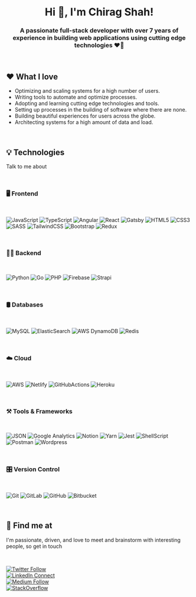 <h1 align="center">Hi 👋, I'm Chirag Shah!</h1>

<h3 align="center">A passionate full-stack developer with over 7 years of experience in building web applications using cutting edge technologies ❤️‍🔥 </h3>

<br>

## ❤️ What I love

- Optimizing and scaling systems for a high number of users.
- Writing tools to automate and optimize processes.
- Adopting and learning cutting edge technologies and tools.
- Setting up processes in the building of software where there are none.
- Building beautiful experiences for users across the globe.
- Architecting systems for a high amount of data and load.


<br>

## 💡 Technologies

<p> Talk to me about </p>

<br>

### 🖥️ Frontend

<br>
<p>
<img  alt="JavaScript"  src="https://img.shields.io/badge/javascript-%23323330.svg?style=for-the-badge&logo=javascript&logoColor=%23F7DF1E"/>
<img  alt="TypeScript"  src="https://img.shields.io/badge/typescript-%23007ACC.svg?style=for-the-badge&logo=typescript&logoColor=white"/>
<img  alt="Angular"  src="https://img.shields.io/badge/Angular-DD0031?style=for-the-badge&logo=angular&logoColor=white"/>
<img  alt="React"  src="https://img.shields.io/badge/React-20232A?style=for-the-badge&logo=react&logoColor=61DAFB"/>
<img  alt="Gatsby"  src="https://img.shields.io/badge/Gatsby-663399?style=for-the-badge&logo=gatsby&logoColor=white"/>
<img  alt="HTML5" src="https://img.shields.io/badge/HTML5-E34F26?style=for-the-badge&logo=html5&logoColor=white"/>
<img  alt="CSS3"  src="https://img.shields.io/badge/CSS3-1572B6?style=for-the-badge&logo=css3&logoColor=white"/>
<img  alt="SASS"  src="https://img.shields.io/badge/Sass-CC6699?style=for-the-badge&logo=sass&logoColor=white"/>
<img  alt="TailwindCSS"  src="https://img.shields.io/badge/Tailwind_CSS-38B2AC?style=for-the-badge&logo=tailwind-css&logoColor=white"/>
<img  alt="Bootstrap"  src="https://img.shields.io/badge/Bootstrap-563D7C?style=for-the-badge&logo=bootstrap&logoColor=white"/>
<img  alt="Redux"  src="https://img.shields.io/badge/Redux-593D88?style=for-the-badge&logo=redux&logoColor=white"/>

</p>

<br>

### 👨‍💻 Backend

<br>
<p>
<img  alt="Python" src="https://img.shields.io/badge/Python-3776AB?style=for-the-badge&logo=python&logoColor=white"/>
<img  alt="Go"  src="https://img.shields.io/badge/Go-00ADD8?style=for-the-badge&logo=go&logoColor=white"/>
<img  alt="PHP"  src ="https://img.shields.io/badge/PHP-777BB4?style=for-the-badge&logo=php&logoColor=white"/>
<img  alt="Firebase"  src="https://img.shields.io/badge/firebase-ffca28?style=for-the-badge&logo=firebase&logoColor=black"/>
<img  alt="Strapi"  src="https://img.shields.io/badge/strapi-2e7eea?style=for-the-badge&logo=strapi&logoColor=white"/>
</p>

<br>

### 🛢️ Databases

<br>
<p>
<img  alt="MySQL"  src="https://img.shields.io/badge/MySQL-00000F?style=for-the-badge&logo=mysql&logoColor=white"/>
<img  alt="ElasticSearch"  src="https://img.shields.io/badge/Elastic_Search-005571?style=for-the-badge&logo=elasticsearch&logoColor=white"/>
<img  alt="AWS DynamoDB"  src="https://img.shields.io/badge/Amazon%20DynamoDB-4053D6?style=for-the-badge&logo=Amazon%20DynamoDB&logoColor=white"/>
<img  alt="Redis"  src="https://img.shields.io/badge/redis-%23DD0031.svg?&style=for-the-badge&logo=redis&logoColor=white"/>
</p>

<br>

### ☁️ Cloud

<br>
<p>
<img  alt="AWS"  src="https://img.shields.io/badge/Amazon_AWS-232F3E?style=for-the-badge&logo=amazon-aws&logoColor=white"/>
<img  alt="Netlify"  src="https://img.shields.io/badge/Netlify-00C7B7?style=for-the-badge&logo=netlify&logoColor=white"/>
<img  alt="GitHubActions"  src="https://img.shields.io/badge/GitHub_Actions-2088FF?style=for-the-badge&logo=github-actions&logoColor=white"/>
<img  alt="Heroku"  src="https://img.shields.io/badge/Heroku-430098?style=for-the-badge&logo=heroku&logoColor=white"/>
</p>

<br>

### ⚒️ Tools & Frameworks

<br>
<p>
<img  alt="JSON"  src="https://img.shields.io/badge/json-5E5C5C?style=for-the-badge&logo=json&logoColor=white"/>
<img  alt="Google Analytics"  src="https://img.shields.io/badge/Google%20Analytics-E37400?style=for-the-badge&logo=google%20analytics&logoColor=white"/>
<img  alt="Notion"  src="https://img.shields.io/badge/Notion-000000?style=for-the-badge&logo=notion&logoColor=white"/>
<img  alt="Yarn"  src="https://img.shields.io/badge/Yarn-2C8EBB?style=for-the-badge&logo=yarn&logoColor=white"/>
<img  alt="Jest"  src="https://img.shields.io/badge/Jest-C21325?style=for-the-badge&logo=jest&logoColor=white"/>
<img  alt="ShellScript"  src="https://img.shields.io/badge/Shell_Script-121011?style=for-the-badge&logo=gnu-bash&logoColor=white"/>
<img  alt="Postman"  src="https://img.shields.io/badge/Postman-FF6C37?style=for-the-badge&logo=Postman&logoColor=white"/>
<img  alt="Wordpress"  src="https://img.shields.io/badge/Wordpress-21759B?style=for-the-badge&logo=wordpress&logoColor=white"/>
</p>

<br>

### 🎛️ Version Control

<br>
<p>
<img  alt="Git"  src="https://img.shields.io/badge/git-%23F05033.svg?style=for-the-badge&logo=git&logoColor=white"/>
<img  alt="GitLab"  src="https://img.shields.io/badge/gitlab-%23181717.svg?style=for-the-badge&logo=gitlab&logoColor=white"/>
<img  alt="GitHub"  src="https://img.shields.io/badge/github-%23121011.svg?style=for-the-badge&logo=github&logoColor=white"/>
<img  alt="Bitbucket"  src="https://img.shields.io/badge/bitbucket-%230047B3.svg?style=for-the-badge&logo=bitbucket&logoColor=white"/>
</p>

<br>

## 🤩 Find me at

<p>
I'm passionate, driven, and love to meet and brainstorm with interesting people, so get in touch
</p>

<br>

[![Twitter Follow](https://img.shields.io/twitter/follow/chiragshah1309?color=1DA1F2&logo=twitter&style=for-the-badge)](https://twitter.com/intent/follow?original_referer=https%3A%2F%2Fgithub.com%2Fchiragshah1309&screen_name=chiragshah1309)  
[![LinkedIn Connect](https://img.shields.io/badge/LinkedIn-Connect-blue?style=for-the-badge&logo=linkedin)](https://www.linkedin.com/in/chirag-shah-27264a55/)  
[![Medium Follow](https://img.shields.io/badge/Medium-12100E?style=for-the-badge&logo=medium&logoColor=white)](https://medium.com/@shah.chirag1309)  
[![StackOverflow](https://img.shields.io/badge/Stack_Overflow-FE7A16?style=for-the-badge&logo=stack-overflow&logoColor=white)](https://stackoverflow.com/users/4562646/chirag)

<br>



<!-- Add after improvment -->

<!-- ![Top Langs](https://github-readme-stats.vercel.app/api/top-langs/?username=ichiragshah&layout=compact&hide=reason)

<img  align="center"  src="https://github-readme-stats.vercel.app/api?username=ichiragshah&show_icons=true&locale=en&theme=algolia"  alt="alok722"  /> -->
